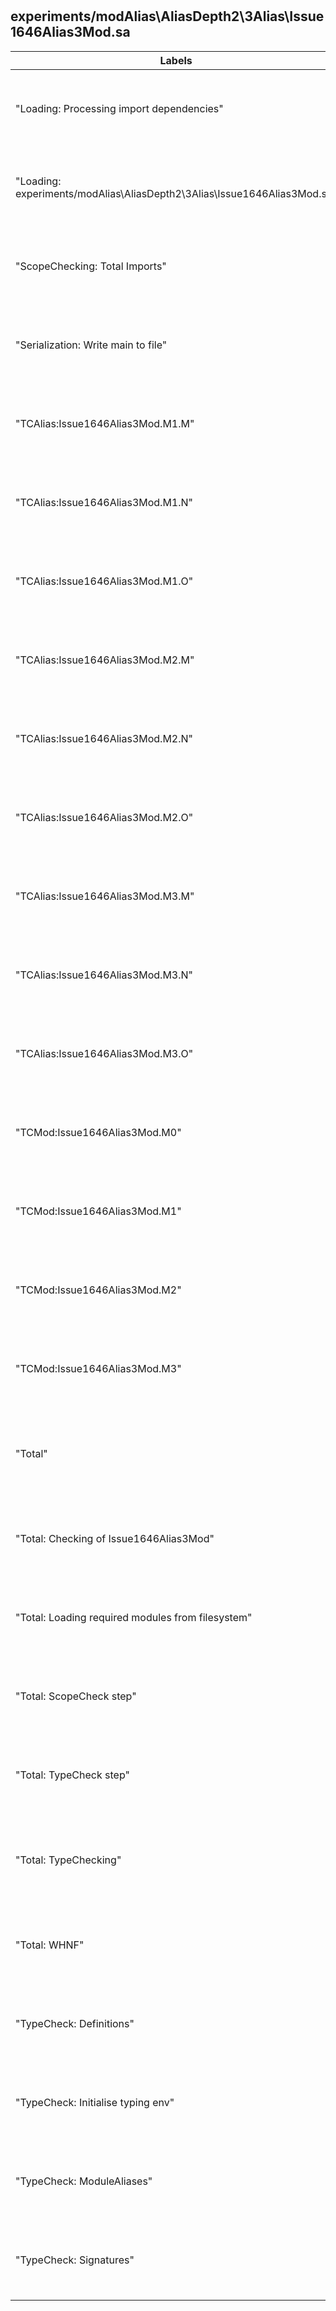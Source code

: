 # 
## experiments/modAlias\AliasDepth2\3Alias\Issue1646Alias3Mod.sa

Labels|Version0|Version1|Version2
---|---|---|---
"Loading: Processing import dependencies"|avg: 0.8 ms, std: 0.2 ms, min: 0.6 ms, max: 1.7 ms|avg: 1.0 ms, std: 0.3 ms, min: 0.7 ms, max: 1.7 ms|avg: 1.1 ms, std: 0.4 ms, min: 0.7 ms, max: 2.4 ms
"Loading: experiments/modAlias\\AliasDepth2\\3Alias\\Issue1646Alias3Mod.sa"|avg: 2.6 ms, std: 0.9 ms, min: 2.0 ms, max: 7.0 ms|avg: 2.6 ms, std: 1.0 ms, min: 2.0 ms, max: 8.2 ms|avg: 2.7 ms, std: 0.9 ms, min: 1.9 ms, max: 6.7 ms
"ScopeChecking: Total Imports"|avg: 0.0 ms, std: 0.0 ms, min: 0.0 ms, max: 0.0 ms|avg: 0.0 ms, std: 0.0 ms, min: 0.0 ms, max: 0.0 ms|avg: 0.0 ms, std: 0.0 ms, min: 0.0 ms, max: 0.0 ms
"Serialization: Write main to file"|avg: 7.8 ms, std: 1.3 ms, min: 6.8 ms, max: 13.9 ms|avg: 8.5 ms, std: 2.3 ms, min: 5.3 ms, max: 20.6 ms|avg: 1.5 ms, std: 0.4 ms, min: 1.1 ms, max: 3.2 ms
"TCAlias:Issue1646Alias3Mod.M1.M"|avg: 0.0 ms, std: 0.0 ms, min: 0.0 ms, max: 0.0 ms|avg: 0.0 ms, std: 0.0 ms, min: 0.0 ms, max: 0.0 ms|avg: 0.0 ms, std: 0.0 ms, min: 0.0 ms, max: 0.1 ms
"TCAlias:Issue1646Alias3Mod.M1.N"|avg: 0.0 ms, std: 0.0 ms, min: 0.0 ms, max: 0.3 ms|avg: 0.0 ms, std: 0.0 ms, min: 0.0 ms, max: 0.0 ms|avg: 0.0 ms, std: 0.0 ms, min: 0.0 ms, max: 0.1 ms
"TCAlias:Issue1646Alias3Mod.M1.O"|avg: 0.0 ms, std: 0.0 ms, min: 0.0 ms, max: 0.2 ms|avg: 0.0 ms, std: 0.0 ms, min: 0.0 ms, max: 0.1 ms|avg: 0.0 ms, std: 0.0 ms, min: 0.0 ms, max: 0.1 ms
"TCAlias:Issue1646Alias3Mod.M2.M"|avg: 0.0 ms, std: 0.0 ms, min: 0.0 ms, max: 0.2 ms|avg: 0.0 ms, std: 0.0 ms, min: 0.0 ms, max: 0.0 ms|avg: 0.0 ms, std: 0.0 ms, min: 0.0 ms, max: 0.0 ms
"TCAlias:Issue1646Alias3Mod.M2.N"|avg: 0.0 ms, std: 0.0 ms, min: 0.0 ms, max: 0.3 ms|avg: 0.0 ms, std: 0.0 ms, min: 0.0 ms, max: 0.0 ms|avg: 0.0 ms, std: 0.0 ms, min: 0.0 ms, max: 0.1 ms
"TCAlias:Issue1646Alias3Mod.M2.O"|avg: 0.0 ms, std: 0.0 ms, min: 0.0 ms, max: 0.2 ms|avg: 0.0 ms, std: 0.0 ms, min: 0.0 ms, max: 0.1 ms|avg: 0.0 ms, std: 0.0 ms, min: 0.0 ms, max: 0.2 ms
"TCAlias:Issue1646Alias3Mod.M3.M"|avg: 0.0 ms, std: 0.0 ms, min: 0.0 ms, max: 0.0 ms|avg: 0.0 ms, std: 0.0 ms, min: 0.0 ms, max: 0.1 ms|avg: 0.0 ms, std: 0.0 ms, min: 0.0 ms, max: 0.1 ms
"TCAlias:Issue1646Alias3Mod.M3.N"|avg: 0.1 ms, std: 0.1 ms, min: 0.1 ms, max: 0.6 ms|avg: 0.0 ms, std: 0.0 ms, min: 0.0 ms, max: 0.2 ms|avg: 0.0 ms, std: 0.0 ms, min: 0.0 ms, max: 0.1 ms
"TCAlias:Issue1646Alias3Mod.M3.O"|avg: 0.1 ms, std: 0.1 ms, min: 0.0 ms, max: 0.3 ms|avg: 0.0 ms, std: 0.0 ms, min: 0.0 ms, max: 0.1 ms|avg: 0.0 ms, std: 0.0 ms, min: 0.0 ms, max: 0.1 ms
"TCMod:Issue1646Alias3Mod.M0"|avg: 0.3 ms, std: 0.1 ms, min: 0.2 ms, max: 0.7 ms|avg: 0.3 ms, std: 0.1 ms, min: 0.2 ms, max: 0.8 ms|avg: 0.2 ms, std: 0.1 ms, min: 0.2 ms, max: 1.0 ms
"TCMod:Issue1646Alias3Mod.M1"|avg: 0.1 ms, std: 0.1 ms, min: 0.1 ms, max: 0.4 ms|avg: 0.0 ms, std: 0.0 ms, min: 0.0 ms, max: 0.1 ms|avg: 0.0 ms, std: 0.0 ms, min: 0.0 ms, max: 0.1 ms
"TCMod:Issue1646Alias3Mod.M2"|avg: 0.1 ms, std: 0.1 ms, min: 0.1 ms, max: 0.3 ms|avg: 0.0 ms, std: 0.0 ms, min: 0.0 ms, max: 0.1 ms|avg: 0.0 ms, std: 0.0 ms, min: 0.0 ms, max: 0.2 ms
"TCMod:Issue1646Alias3Mod.M3"|avg: 0.2 ms, std: 0.1 ms, min: 0.1 ms, max: 0.7 ms|avg: 0.0 ms, std: 0.0 ms, min: 0.0 ms, max: 0.2 ms|avg: 0.0 ms, std: 0.0 ms, min: 0.0 ms, max: 0.1 ms
"Total"|avg: 14.6 ms, std: 1.7 ms, min: 12.5 ms, max: 19.3 ms|avg: 14.5 ms, std: 3.5 ms, min: 10.8 ms, max: 36.5 ms|avg: 6.4 ms, std: 1.6 ms, min: 4.8 ms, max: 14.7 ms
"Total: Checking of Issue1646Alias3Mod"|avg: 3.1 ms, std: 0.9 ms, min: 2.3 ms, max: 5.7 ms|avg: 2.1 ms, std: 0.6 ms, min: 1.8 ms, max: 5.8 ms|avg: 0.9 ms, std: 0.3 ms, min: 0.7 ms, max: 3.0 ms
"Total: Loading required modules from filesystem"|avg: 3.7 ms, std: 1.0 ms, min: 3.0 ms, max: 8.1 ms|avg: 3.8 ms, std: 1.2 ms, min: 2.9 ms, max: 10.1 ms|avg: 4.0 ms, std: 1.2 ms, min: 2.9 ms, max: 9.1 ms
"Total: ScopeCheck step"|avg: 0.4 ms, std: 0.1 ms, min: 0.3 ms, max: 1.0 ms|avg: 0.5 ms, std: 0.1 ms, min: 0.3 ms, max: 0.9 ms|avg: 0.4 ms, std: 0.2 ms, min: 0.3 ms, max: 1.5 ms
"Total: TypeCheck step"|avg: 2.7 ms, std: 0.9 ms, min: 2.0 ms, max: 5.3 ms|avg: 1.7 ms, std: 0.5 ms, min: 1.3 ms, max: 4.9 ms|avg: 0.5 ms, std: 0.2 ms, min: 0.3 ms, max: 1.4 ms
"Total: TypeChecking"|avg: 11.0 ms, std: 1.5 ms, min: 9.3 ms, max: 16.3 ms|avg: 10.7 ms, std: 2.7 ms, min: 7.2 ms, max: 26.4 ms|avg: 2.4 ms, std: 0.6 ms, min: 1.9 ms, max: 5.6 ms
"Total: WHNF"|avg: 0.1 ms, std: 0.1 ms, min: 0.0 ms, max: 0.4 ms|avg: 0.1 ms, std: 0.0 ms, min: 0.0 ms, max: 0.2 ms|avg: 0.1 ms, std: 0.0 ms, min: 0.0 ms, max: 0.2 ms
"TypeCheck: Definitions"|avg: 0.2 ms, std: 0.1 ms, min: 0.1 ms, max: 0.5 ms|avg: 0.2 ms, std: 0.1 ms, min: 0.2 ms, max: 0.6 ms|avg: 0.2 ms, std: 0.1 ms, min: 0.1 ms, max: 0.8 ms
"TypeCheck: Initialise typing env"|avg: 0.0 ms, std: 0.0 ms, min: 0.0 ms, max: 0.0 ms|avg: 0.0 ms, std: 0.0 ms, min: 0.0 ms, max: 0.0 ms|avg: 0.0 ms, std: 0.0 ms, min: 0.0 ms, max: 0.1 ms
"TypeCheck: ModuleAliases"|avg: 0.4 ms, std: 0.2 ms, min: 0.2 ms, max: 1.0 ms|avg: 0.1 ms, std: 0.0 ms, min: 0.1 ms, max: 0.3 ms|avg: 0.1 ms, std: 0.0 ms, min: 0.1 ms, max: 0.3 ms
"TypeCheck: Signatures"|avg: 0.1 ms, std: 0.0 ms, min: 0.1 ms, max: 0.3 ms|avg: 0.1 ms, std: 0.0 ms, min: 0.1 ms, max: 0.2 ms|avg: 0.1 ms, std: 0.0 ms, min: 0.0 ms, max: 0.1 ms

